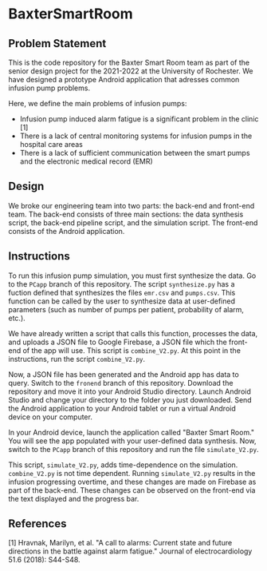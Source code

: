 # BaxterSmartRoom
## Problem Statement
This is the code repository for the Baxter Smart Room team as part of the senior design project for the 2021-2022 at the University of Rochester. We have designed a prototype Android application that  adresses common infusion pump problems.

Here, we define the main problems of infusion pumps:
* Infusion pump induced alarm fatigue is a significant problem in the clinic [1]
* There is a lack of central monitoring systems for infusion pumps in the hospital care areas
* There is a lack of sufficient communication between the smart pumps and the electronic medical record (EMR)

## Design
We broke our engineering team into two parts: the back-end and front-end team. The back-end consists of three main sections: the data synthesis script, the back-end pipeline script, and the simulation script. The front-end consists of the Android application.

## Instructions
To run this infusion pump simulation, you must first synthesize the data. Go to the `PCapp` branch of this repository. The script `synthesize.py` has a fuction defined that synthesizes the files `emr.csv` and `pumps.csv`. This function can be called by the user to synthesize data at user-defined parameters (such as number of pumps per patient, probability of alarm, etc.).

We have already written a script that calls this function, processes the data, and uploads a JSON file to Google Firebase, a JSON file which the front-end of the app will use. This script is `combine_V2.py`. At this point in the instructions, run the script `combine_V2.py`.

Now, a JSON file has been generated and the Android app has data to query. Switch to the `fronend` branch of this repository. Download the repository and move it into your Android Studio directory. Launch Android Studio and change your directory to the folder you just downloaded. Send the Android application to your Android tablet or run a virtual Android device on your computer.

In your Android device, launch the application called "Baxter Smart Room." You will see the app populated with your user-defined data synthesis. Now, switch to the `PCapp` branch of this repository and run the file `simulate_V2.py`.

This script, `simulate_V2.py`, adds time-dependence on the simulation. `combine_V2.py` is not time dependent. Running `simulate_V2.py` results in the infusion progressing overtime, and these changes are made on Firebase as part of the back-end. These changes can be observed on the front-end via the text displayed and the progress bar.

## References
[1] Hravnak, Marilyn, et al. "A call to alarms: Current state and future directions in the battle against alarm fatigue." Journal of electrocardiology 51.6 (2018): S44-S48.
